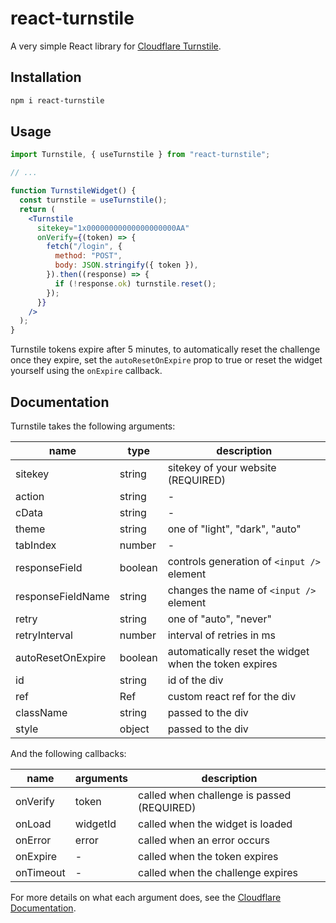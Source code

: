 # react-turnstile

A very simple React library for [Cloudflare Turnstile](https://challenges.cloudflare.com).

## Installation

```sh
npm i react-turnstile
```

## Usage

```jsx
import Turnstile, { useTurnstile } from "react-turnstile";

// ...

function TurnstileWidget() {
  const turnstile = useTurnstile();
  return (
    <Turnstile
      sitekey="1x00000000000000000000AA"
      onVerify={(token) => {
        fetch("/login", {
          method: "POST",
          body: JSON.stringify({ token }),
        }).then((response) => {
          if (!response.ok) turnstile.reset();
        });
      }}
    />
  );
}
```

Turnstile tokens expire after 5 minutes, to automatically reset the challenge once they expire,
set the `autoResetOnExpire` prop to true or reset the widget yourself using the `onExpire` callback.

## Documentation

Turnstile takes the following arguments:

| name              | type    | description                                           |
| ----------------- | ------- | ----------------------------------------------------- |
| sitekey           | string  | sitekey of your website (REQUIRED)                    |
| action            | string  | -                                                     |
| cData             | string  | -                                                     |
| theme             | string  | one of "light", "dark", "auto"                        |
| tabIndex          | number  | -                                                     |
| responseField     | boolean | controls generation of `<input />` element            |
| responseFieldName | string  | changes the name of `<input />` element               |
| retry             | string  | one of "auto", "never"                                |
| retryInterval     | number  | interval of retries in ms                             |
| autoResetOnExpire | boolean | automatically reset the widget when the token expires |
| id                | string  | id of the div                                         |
| ref               | Ref     | custom react ref for the div                          |
| className         | string  | passed to the div                                     |
| style             | object  | passed to the div                                     |

And the following callbacks:

| name      | arguments | description                                |
| --------- | --------- | ------------------------------------------ |
| onVerify  | token     | called when challenge is passed (REQUIRED) |
| onLoad    | widgetId  | called when the widget is loaded           |
| onError   | error     | called when an error occurs                |
| onExpire  | -         | called when the token expires              |
| onTimeout | -         | called when the challenge expires          |

For more details on what each argument does, see the [Cloudflare Documentation](https://developers.cloudflare.com/turnstile/get-started/client-side-rendering/#configurations).
